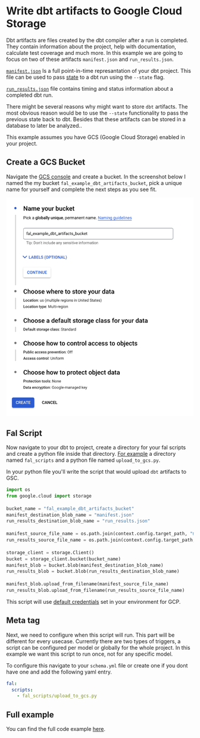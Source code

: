 # Write dbt artifacts to Google Cloud Storage

Dbt artifacts are files created by the dbt compiler after a run is completed. They contain information about the project, help with documentation, calculate test coverage and much more. In this example we are going to focus on two of these artifacts `manifest.json` and `run_results.json`.

[`manifest.json`](https://docs.getdbt.com/reference/artifacts/manifest-json) Is a full point-in-time represantation of your dbt project. This file can be used to pass [state](https://docs.getdbt.com/docs/guides/understanding-state) to a dbt run using the `--state` flag.

[`run_results.json`](https://docs.getdbt.com/reference/artifacts/run-results-json) file contains timing and status information about a completed dbt run.

There might be several reasons why might want to store `dbt` artifacts. The most obvious reason would be to use the `--state` functionality to pass the previous state back to dbt. Besides that these artifacts can be stored in a database to later be analyzed..

This example assumes you have GCS (Google Cloud Storage) enabled in your project.

## Create a GCS Bucket

Navigate the [GCS console](https://console.cloud.google.com/storage/browser) and create a bucket. In the screenshot below I named the my bucket `fal_example_dbt_artifacts_bucket`, pick a unique name for yourself and complete the next steps as you see fit.

![GCS bucket creation](gcs_bucket.png)

## Fal Script

Now navigate to your dbt to project, create a directory for your fal scripts and create a python file inside that directory. [For example](https://github.com/fal-ai/fal_dbt_examples/tree/main/fal_scripts/upload_to_gcs.py) a directory named `fal_scripts` and a python file named `upload_to_gcs.py`.

In your python file you'll write the script that would upload `dbt` artifacts to GSC.

```python
import os
from google.cloud import storage

bucket_name = "fal_example_dbt_artifacts_bucket"
manifest_destination_blob_name = "manifest.json"
run_results_destination_blob_name = "run_results.json"

manifest_source_file_name = os.path.join(context.config.target_path, "manifest.json")
run_results_source_file_name = os.path.join(context.config.target_path, "run_results.json")

storage_client = storage.Client()
bucket = storage_client.bucket(bucket_name)
manifest_blob = bucket.blob(manifest_destination_blob_name)
run_results_blob = bucket.blob(run_results_destination_blob_name)

manifest_blob.upload_from_filename(manifest_source_file_name)
run_results_blob.upload_from_filename(run_results_source_file_name)
```

This script will use [default credentials](https://cloud.google.com/docs/authentication/production) set in your environment for GCP.

## Meta tag

Next, we need to configure when this script will run. This part will be different for every usecase. Currently there are two types of triggers, a script can be configured per model or globally for the whole project. In this example we want this script to run once, not for any specific model.

To configure this navigate to your `schema.yml` file or create one if you dont have one and add the following yaml entry.

```yaml
fal:
  scripts:
    - fal_scripts/upload_to_gcs.py
```

## Full example

You can find the full code example [here](https://github.com/fal-ai/fal_dbt_examples/blob/main/fal_scripts).
